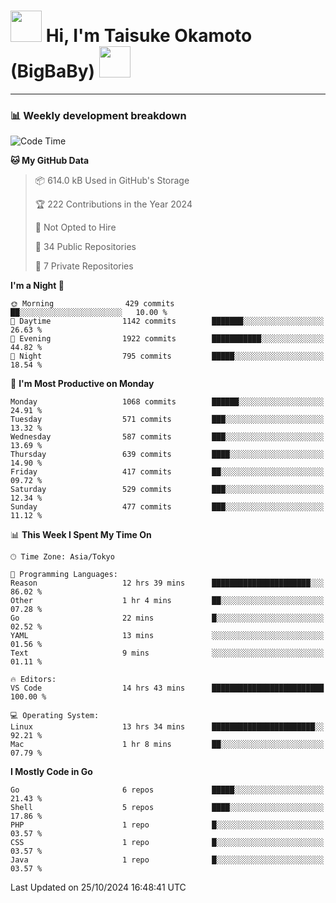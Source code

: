 <!-- Title -->
<h1>
    <img src="https://media.tenor.com/TlyRveJkgo4AAAAi/cloud-cloud-strife.gif" width="50"/> 
    Hi, I'm Taisuke Okamoto (BigBaBy) 
    <img src="https://media.tenor.com/TlyRveJkgo4AAAAi/cloud-cloud-strife.gif" width="50"/>
</h1>

---

<h3> 📊 Weekly development breakdown </h3>
<!-- waka-readme-stats -->

<!--START_SECTION:waka-->
![Code Time](http://img.shields.io/badge/Code%20Time-1%2C891%20hrs%204%20mins-blue)

**🐱 My GitHub Data** 

> 📦 614.0 kB Used in GitHub's Storage 
 > 
> 🏆 222 Contributions in the Year 2024
 > 
> 🚫 Not Opted to Hire
 > 
> 📜 34 Public Repositories 
 > 
> 🔑 7 Private Repositories 
 > 
**I'm a Night 🦉** 

```text
🌞 Morning                429 commits         ██░░░░░░░░░░░░░░░░░░░░░░░   10.00 % 
🌆 Daytime                1142 commits        ███████░░░░░░░░░░░░░░░░░░   26.63 % 
🌃 Evening                1922 commits        ███████████░░░░░░░░░░░░░░   44.82 % 
🌙 Night                  795 commits         █████░░░░░░░░░░░░░░░░░░░░   18.54 % 
```
📅 **I'm Most Productive on Monday** 

```text
Monday                   1068 commits        ██████░░░░░░░░░░░░░░░░░░░   24.91 % 
Tuesday                  571 commits         ███░░░░░░░░░░░░░░░░░░░░░░   13.32 % 
Wednesday                587 commits         ███░░░░░░░░░░░░░░░░░░░░░░   13.69 % 
Thursday                 639 commits         ████░░░░░░░░░░░░░░░░░░░░░   14.90 % 
Friday                   417 commits         ██░░░░░░░░░░░░░░░░░░░░░░░   09.72 % 
Saturday                 529 commits         ███░░░░░░░░░░░░░░░░░░░░░░   12.34 % 
Sunday                   477 commits         ███░░░░░░░░░░░░░░░░░░░░░░   11.12 % 
```


📊 **This Week I Spent My Time On** 

```text
🕑︎ Time Zone: Asia/Tokyo

💬 Programming Languages: 
Reason                   12 hrs 39 mins      ██████████████████████░░░   86.02 % 
Other                    1 hr 4 mins         ██░░░░░░░░░░░░░░░░░░░░░░░   07.28 % 
Go                       22 mins             █░░░░░░░░░░░░░░░░░░░░░░░░   02.52 % 
YAML                     13 mins             ░░░░░░░░░░░░░░░░░░░░░░░░░   01.56 % 
Text                     9 mins              ░░░░░░░░░░░░░░░░░░░░░░░░░   01.11 % 

🔥 Editors: 
VS Code                  14 hrs 43 mins      █████████████████████████   100.00 % 

💻 Operating System: 
Linux                    13 hrs 34 mins      ███████████████████████░░   92.21 % 
Mac                      1 hr 8 mins         ██░░░░░░░░░░░░░░░░░░░░░░░   07.79 % 
```

**I Mostly Code in Go** 

```text
Go                       6 repos             █████░░░░░░░░░░░░░░░░░░░░   21.43 % 
Shell                    5 repos             ████░░░░░░░░░░░░░░░░░░░░░   17.86 % 
PHP                      1 repo              █░░░░░░░░░░░░░░░░░░░░░░░░   03.57 % 
CSS                      1 repo              █░░░░░░░░░░░░░░░░░░░░░░░░   03.57 % 
Java                     1 repo              █░░░░░░░░░░░░░░░░░░░░░░░░   03.57 % 
```




 Last Updated on 25/10/2024 16:48:41 UTC
<!--END_SECTION:waka-->
